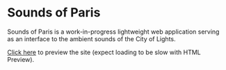 # Sounds of Paris

Sounds of Paris is a work-in-progress lightweight web application serving as an interface to the ambient sounds of the City of Lights.

[Click here](http://htmlpreview.github.io/?https://github.com/scottshooter90/soundsofparis/blob/master/static/index.html) to preview the site (expect loading to be slow with HTML Preview).
